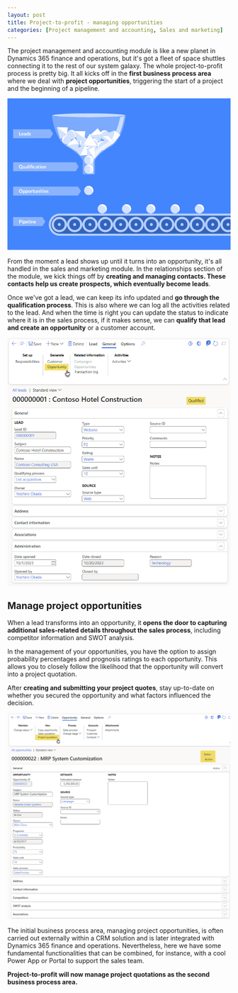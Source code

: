 ```yaml
---
layout: post
title: Project-to-profit - managing opportunities
categories: [Project management and accounting, Sales and marketing]
---
```

The project management and accounting module is like a new planet in Dynamics 365 finance and operations, but it's got a fleet of space shuttles connecting it to the rest of our system galaxy. The whole project-to-profit process is pretty big. It all kicks off in the **first business process area** where we deal with **project opportunities**, triggering the start of a project and the beginning of a pipeline.

![](/images/project-to-profit-managing-opportunities/flow.jpg)

From the moment a lead shows up until it turns into an opportunity, it's all handled in the sales and marketing module. In the relationships section of the module, we kick things off by **creating and managing contacts. These contacts help us create prospects, which eventually become leads**.

Once we've got a lead, we can keep its info updated and **go through the qualification process**. This is also where we can log all the activities related to the lead. And when the time is right you can update the status to indicate where it is in the sales process, if it makes sense, we can **qualify that lead and create an opportunity** or a customer account.

![](/images/project-to-profit-managing-opportunities/lead.png)

## Manage project opportunities

When a lead transforms into an opportunity, it **opens the door to capturing additional sales-related details throughout the sales process**, including competitor information and SWOT analysis.

In the management of your opportunities, you have the option to assign probability percentages and prognosis ratings to each opportunity. This allows you to closely follow the likelihood that the opportunity will convert into a project quotation.

After **creating and submitting your project quotes**, stay up-to-date on whether you secured the opportunity and what factors influenced the decision.

![](/images/project-to-profit-managing-opportunities/opportunities.png)

The initial business process area, managing project opportunities, is often carried out externally within a CRM solution and is later integrated with Dynamics 365 finance and operations. Nevertheless, here we have some fundamental functionalities that can be combined, for instance, with a cool Power App or Portal to support the sales team.

**Project-to-profit will now manage project quotations as the second business process area.**